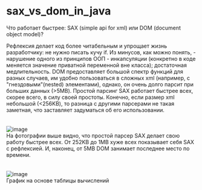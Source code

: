 # sax_vs_dom_in_java
Что работает быстрее: SAX (simple api for xml) или DOM (document object model)? 

Рефлексия делает код более читабельным и упрощает жизнь разработчику: не нужно писать кучу if. Из минусов, как можно понять, - нарушение одного из принципов ООП - инкапсуляции (конкретно в коде меняется значение приватной переменной вне класса); достаточная медлительность.
DOM предоставляет большой спектр функций для разных случаев, им удобно пользоваться в сложных xml (например, с "гнездовыми"(nested) элементами), однако, он очень долго парсит при больших данных (>5MB).
Простой парсинг SAX работает быстрее всех, скорее всего, в силу своей простоты. Конечно, если размер xml небольшой (<256KB), то разница с другими парсерами не такая заметная, что заставляет задуматься об его использовании.
<br/>
<br/>
<br/>
![image](https://user-images.githubusercontent.com/97818959/218316452-dd9c0430-4543-45e9-acdc-e12ca7d5f909.png)
<br/>
На фотографии выше видно, что простой парсер SAX делает свою работу быстрее всех. От 252KB до 1MB хуже всех показывает себя SAX с рефлексией. И, наконец, от 5MB DOM занимает последнее место по времени.
<br/>
<br/>
<br/>
![image](https://user-images.githubusercontent.com/97818959/218316476-491d2f73-5d42-41fc-9299-d97b9a83e836.png)
<br/>
График на основе таблицы вычислений
